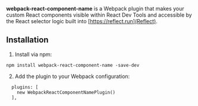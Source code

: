 **webpack-react-component-name** is a Webpack plugin that makes your custom
React components visible within React Dev Tools and accessible by the React
selector logic built into [https://reflect.run](Reflect).

## Installation

1. Install via npm:

```
npm install webpack-react-component-name -save-dev
```

2. Add the plugin to your Webpack configuration:

```
  plugins: [
    new WebpackReactComponentNamePlugin()
  ],
```
